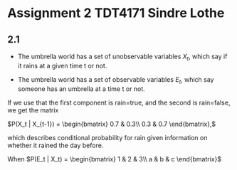 # Assignment 2 TDT4171 Sindre Lothe

## 2.1

- The umbrella world has a set of unobservable variables $X_t$, which say if it rains at a given time t or not.

- The umbrella world has a set of observable variables $E_t$, which say someone has an umbrella at a time t or not.

If we use that the first component is rain=true, and the second is rain=false, we get the matrix
 
 $P(X_t | X_{t-1}) = \begin{bmatrix}
                        0.7 & 0.3\\
                        0.3 & 0.7
                    \end{bmatrix},$

which describes conditional probability for rain given information on whether it rained the day before. 


When 
 $P(E_t | X_t) = \begin{bmatrix}
                        1 & 2 & 3\\
                        a & b & c
                    \end{bmatrix}$

